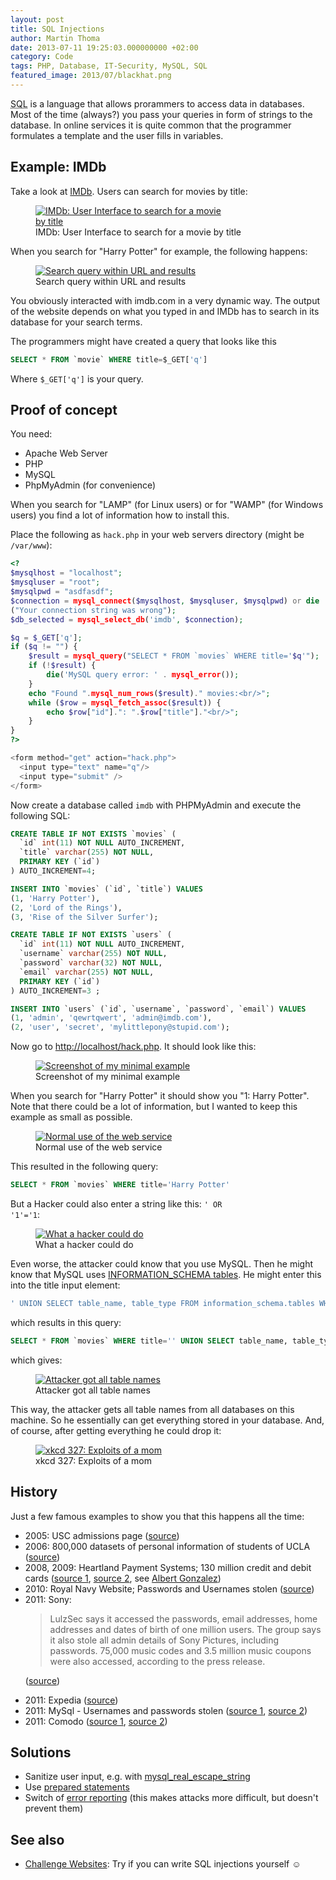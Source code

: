 ```yaml
---
layout: post
title: SQL Injections
author: Martin Thoma
date: 2013-07-11 19:25:03.000000000 +02:00
category: Code
tags: PHP, Database, IT-Security, MySQL, SQL
featured_image: 2013/07/blackhat.png
---
```

<abbr title="Structured Query Language">SQL</abbr> is a language that allows prorammers to access data in databases. Most of the time (always?) you pass your queries in form of strings to the database. In online services it is quite common that the programmer formulates a template and the user fills in variables. 

<h2>Example: IMDb</h2>
Take a look at <a href="http://www.imdb.com/">IMDb</a>. Users can search for movies by title:

<figure class="aligncenter">
            <a href="../images/2013/07/imdb-harry-potter-query.png"><img src="../images/2013/07/imdb-harry-potter-query.png" alt="IMDb: User Interface to search for a movie by title" style="max-width:300px;max-height:194px" class="size-medium"/></a>
            <figcaption class="text-center">IMDb: User Interface to search for a movie by title</figcaption>
        </figure>

When you search for "Harry Potter" for example, the following happens:

<figure class="aligncenter">
            <a href="../images/2013/07/imdb-search-query-300x156.png"><img src="../images/2013/07/imdb-search-query-300x156.png" alt="Search query within URL and results" style="max-width:300px;max-height:156px" class="size-medium wp-image-73921"/></a>
            <figcaption class="text-center">Search query within URL and results</figcaption>
        </figure>

You obviously interacted with imdb.com in a very dynamic way. The output of the website depends on what you typed in and IMDb has to search in its database for your search terms.

The programmers might have created a query that looks like this

```sql
SELECT * FROM `movie` WHERE title=$_GET['q']
```

Where <code>$_GET['q']</code> is your query.

<h2>Proof of concept</h2>
You need:
<ul>
  <li>Apache Web Server</li>
  <li>PHP</li>
  <li>MySQL</li>
  <li>PhpMyAdmin (for convenience)</li>
</ul>

When you search for "LAMP" (for Linux users) or for "WAMP" (for Windows users) you find a lot of information how to install this.

Place the following as <code>hack.php</code> in your web servers directory (might be <code>/var/www</code>):

```php
<?
$mysqlhost = "localhost";
$mysqluser = "root";
$mysqlpwd = "asdfasdf";
$connection = mysql_connect($mysqlhost, $mysqluser, $mysqlpwd) or die
("Your connection string was wrong");
$db_selected = mysql_select_db('imdb', $connection);

$q = $_GET['q'];
if ($q != "") {
    $result = mysql_query("SELECT * FROM `movies` WHERE title='$q'");
    if (!$result) {
        die('MySQL query error: ' . mysql_error());
    }
    echo "Found ".mysql_num_rows($result)." movies:<br/>";
    while ($row = mysql_fetch_assoc($result)) {
        echo $row["id"].": ".$row["title"]."<br/>";
    }
}
?>

<form method="get" action="hack.php">
  <input type="text" name="q"/>
  <input type="submit" />
</form>
```

Now create a database called <code>imdb</code> with PHPMyAdmin and execute the following SQL:

```sql
CREATE TABLE IF NOT EXISTS `movies` (
  `id` int(11) NOT NULL AUTO_INCREMENT,
  `title` varchar(255) NOT NULL,
  PRIMARY KEY (`id`)
) AUTO_INCREMENT=4;

INSERT INTO `movies` (`id`, `title`) VALUES
(1, 'Harry Potter'),
(2, 'Lord of the Rings'),
(3, 'Rise of the Silver Surfer');

CREATE TABLE IF NOT EXISTS `users` (
  `id` int(11) NOT NULL AUTO_INCREMENT,
  `username` varchar(255) NOT NULL,
  `password` varchar(32) NOT NULL,
  `email` varchar(255) NOT NULL,
  PRIMARY KEY (`id`)
) AUTO_INCREMENT=3 ;

INSERT INTO `users` (`id`, `username`, `password`, `email`) VALUES
(1, 'admin', 'qewrtqwert', 'admin@imdb.com'),
(2, 'user', 'secret', 'mylittlepony@stupid.com');
```

Now go to <a href="http://localhost/hack.php">http://localhost/hack.php</a>. It should look like this:

<figure class="aligncenter">
            <a href="../images/2013/07/hack-screenshot.png"><img src="../images/2013/07/hack-screenshot.png" alt="Screenshot of my minimal example" style="max-width:300px;max-height:85px" class="size-medium wp-image-73971"/></a>
            <figcaption class="text-center">Screenshot of my minimal example</figcaption>
        </figure>

When you search for "Harry Potter" it should show you "1: Harry Potter". Note that there could be a lot of information, but I wanted to keep this example as small as possible.

<figure class="aligncenter">
            <a href="../images/2013/07/hack-normal-use.png"><img src="../images/2013/07/hack-normal-use.png" alt="Normal use of the web service" style="max-width:300px;max-height:77px" class="size-medium"/></a>
            <figcaption class="text-center">Normal use of the web service</figcaption>
        </figure>

This resulted in the following query:

```sql
SELECT * FROM `movies` WHERE title='Harry Potter'
```

But a Hacker could also enter a string like this: <code>' OR '1'='1</code>:

<figure class="aligncenter">
            <a href="../images/2013/07/hack-hacky-use.png"><img src="../images/2013/07/hack-hacky-use.png" alt="What a hacker could do" style="max-width:300px;max-height:94px" class="size-medium"/></a>
            <figcaption class="text-center">What a hacker could do</figcaption>
        </figure>

Even worse, the attacker could know that you use MySQL. Then he might know that MySQL uses <a href="http://dev.mysql.com/doc/refman/5.1/en/information-schema.html">INFORMATION_SCHEMA tables</a>. He might enter this into the title input element:

```sql
' UNION SELECT table_name, table_type FROM information_schema.tables WHERE '1'='1
```

which results in this query:

```sql
SELECT * FROM `movies` WHERE title='' UNION SELECT table_name, table_type FROM information_schema.tables WHERE '1'='1'
```

which gives:

<figure class="aligncenter">
            <a href="../images/2013/07/sql-injection-example.png"><img src="../images/2013/07/sql-injection-example.png" alt="Attacker got all table names" style="max-width:268px;max-height:300px" class="size-medium"/></a>
            <figcaption class="text-center">Attacker got all table names</figcaption>
        </figure>

This way, the attacker gets all table names from all databases on this machine. So he essentially can get everything stored in your database. And, of course, after getting everything he could drop it:

<figure class="aligncenter">
            <a href="../images/2013/07/exploits_of_a_mom.png"><img src="../images/2013/07/exploits_of_a_mom.png" alt="xkcd 327: Exploits of a mom" style="max-width:300px;max-height:92px" class="size-medium"/></a>
            <figcaption class="text-center">xkcd 327: Exploits of a mom</figcaption>
        </figure>

<h2>History</h2>
Just a few famous examples to show you that this happens all the time:

<ul>
  <li>2005: USC admissions page (<a href="http://www.theregister.co.uk/2005/07/06/usc_site_cracked/">source</a>)</li>
  <li>2006: 800,000 datasets of personal information of students of UCLA (<a href="http://www.schneier.com/blog/archives/2006/12/major_privacy_b_1.html">source</a>)</li>
  <li>2008, 2009: Heartland Payment Systems; 130 million credit and debit cards (<a href="http://www.zdnet.com/blog/government/gonzales-just-tip-of-iceberg-in-heartland-attack/5252">source 1</a>, <a href="http://www.computerworld.com.au/article/315418/sql_injection_attacks_led_massive_data_breaches/">source 2</a>, see <a href="http://en.wikipedia.org/wiki/Albert_Gonzalez">Albert Gonzalez</a>)</li>
  <li>2010: Royal Navy Website; Passwords and Usernames stolen (<a href="http://www.eweek.com/c/a/Security/Hacker-Hits-British-Navy-Website-With-SQL-Injection-Attack-108377/">source</a>)</li>
  <li>2011: Sony: 

<blockquote>LulzSec says it accessed the passwords, email addresses, home addresses and dates of birth of one million users. The group says it also stole all admin details of Sony Pictures, including passwords. 75,000 music codes and 3.5 million music coupons were also accessed, according to the press release.</blockquote>


(<a href="http://www.thewhir.com/web-hosting-news/hackers-attack-sony-pictures-with-single-sql-injection">source</a>)</li>
  <li>2011: Expedia (<a href="http://www.eweek.com/c/a/Security/Expedias-TripAdvisor-Member-Data-Stolen-in-Possible-SQL-Injection-Attack-522785/">source</a>)</li>
  <li>2011: MySql - Usernames and passwords stolen (<a href="http://www.infoworld.com/d/security/mysql-website-falls-victim-sql-injection-attack-155886">source 1</a>, <a href="http://seclists.org/fulldisclosure/2011/Mar/309">source 2</a>)</li>
  <li>2011: Comodo (<a href="http://www.infosecurity-magazine.com/view/18265/another-comodo-partner-attacked-using-sql-injection/">source 1</a>, <a href="http://www.heise.de/security/meldung/Erneut-Comodo-SSL-Registrar-gehackt-1250208.html">source 2</a>)</li>
</ul>


<h2>Solutions</h2>
<ul>
  <li>Sanitize user input, e.g. with <a href="http://de2.php.net/mysql_real_escape_string">mysql_real_escape_string</a></li>
  <li>Use <a href="http://php.net/manual/en/pdo.prepared-statements.php">prepared statements</a></li>
  <li>Switch of <a href="http://php.net/manual/en/function.error-reporting.php">error reporting</a> (this makes attacks more difficult, but doesn't prevent them)</li>
</ul>

<h2>See also</h2>
<ul>
  <li><a href="../challenge-websites/">Challenge Websites</a>: Try if you can write SQL injections yourself ☺</li>
</ul>

